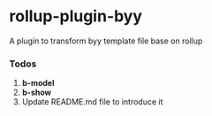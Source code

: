 # rollup-plugin-byy
A plugin to transform byy template file base on rollup

### Todos
1. **b-model**
2. **b-show**
3. Update README.md file to introduce it
